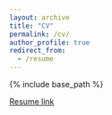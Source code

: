 ```yaml
---
layout: archive
title: "CV"
permalink: /cv/
author_profile: true
redirect_from:
  - /resume
---
```


{% include base_path %}

[Resume link](http://abdulrahman93.github.io/files/resume_gt.pdf)
